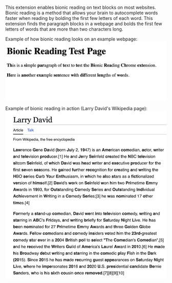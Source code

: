 This extension enables bionic reading on text blocks on most websites. 
Bionic reading is a method that allows your brain to autocomplete words faster when reading by bolding the first few letters of each word. This extension finds the paragraph blocks in a webpage and bolds the first few letters of words that are more than two characters long.

Example of how bionic reading looks on an example webpage:
<img width="537" alt="image" src="image.png" />


Example of bionic reading in action (Larry David's Wikipedia page):
<img width="619" alt="image" src="image-1.png" />
